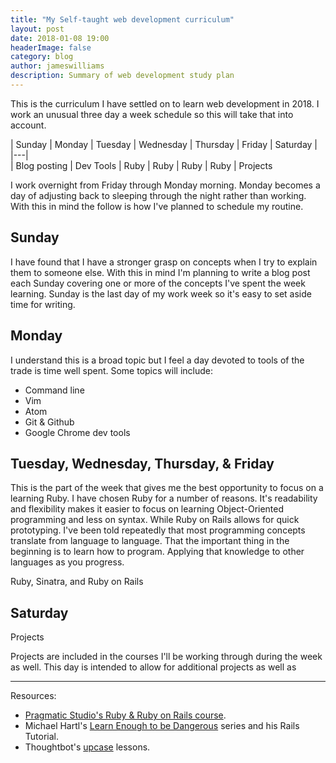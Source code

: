 ```yaml
---
title: "My Self-taught web development curriculum"
layout: post
date: 2018-01-08 19:00
headerImage: false
category: blog
author: jameswilliams
description: Summary of web development study plan
---
```


This is the curriculum I have settled on to learn web development in 2018. I work an unusual three day a week schedule so this will take that into account.

| Sunday | Monday | Tuesday | Wednesday | Thursday | Friday | Saturday |
|---|   
| Blog posting | Dev Tools | Ruby | Ruby | Ruby | Ruby | Projects

I work overnight from Friday through Monday morning. Monday becomes a day of adjusting back to sleeping through the night rather than working. With this in mind the follow is how I've planned to schedule my routine.

## Sunday
I have found that I have a stronger grasp on concepts when I try to explain them to someone else. With this in mind I'm planning to write a blog post each Sunday covering one or more of the concepts I've spent the week learning. Sunday is the last day of my work week so it's easy to set aside time for writing.

## Monday
I understand this is a broad topic but I feel a day devoted to tools of the trade is time well spent. Some topics will include:
* Command line
* Vim
* Atom
* Git & Github
* Google Chrome dev tools

## Tuesday, Wednesday, Thursday, & Friday
This is the part of the week that gives me the best opportunity to focus on a learning Ruby. I have chosen Ruby for a number of reasons. It's readability and flexibility makes it easier to focus on learning Object-Oriented programming and less on syntax. While Ruby on Rails allows for quick prototyping. I've been told repeatedly that most programming concepts translate from language to language. That the important thing in the beginning is to learn how to program. Applying that knowledge to other languages as you progress.

Ruby, Sinatra, and Ruby on Rails

## Saturday

Projects

Projects are included in the courses I'll be working through during the week as well. This day is intended to allow for additional projects as well as
___

Resources:
* [Pragmatic Studio's Ruby & Ruby on Rails course](pragmaticstudio.com).
* Michael Hartl's [Learn Enough to be Dangerous](learnenough.com) series and his Rails Tutorial.
* Thoughtbot's [upcase](upcase.com) lessons.
